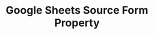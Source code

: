 ---
# -------------------------- #
#     USING THIS TEMPLATE    #
# -------------------------- #

## NEED HELP USING THIS TEMPLATE? SEE:
## https://docs-about-stitch-docs.netlify.com/reference/connect-templates/destination-form-property/
## FOR INSTRUCTIONS & REFERENCE INFO


# -------------------------- #
#        CONTENT TYPE        #
# -------------------------- #

product-type: "connect"
content-type: "api-form"
form-type: "source"
key: "source-form-properties-google-sheets-object"


# -------------------------- #
#        OBJECT INFO         #
# -------------------------- #

title: "Google Sheets Source Form Property"
api-type: "platform.google-sheets"
display-name: "Google Sheets"

source-type: "saas"
docs-name: "google-sheets" # This should be whatever integration.name is. Ex: LinkedIn Ads is linkedin-ads


# -------------------------- #
#       FORM PROPERTIES      #
# -------------------------- #

uses-start-date: true

# Only source-specific attributes need to be listed here.
# The following attributes are considered common,
# and therefore don't need to be listed:
# anchor_time, cron_expression, frequency_in_minutes, image_version, start_date 

object-attributes:
  - name: "spreadsheet_id"
    type: "string"
    required: true
    description: |
      The unique identifier of your spreadsheet. It's also a good idea to link back to the setup docs for this, since locating the spreadsheet ID isn't totally straightforward. Refer to the [{{ form-property.display-name }} documentation]({{ doc-link | append: "#obtain-spreadsheet-id" }}) for instructions on locating this info.
    value: "<YOUR_SPREADSHEET_ID>"


# -------------------------- #
#       OAUTH PROPERTIES     #
# -------------------------- #

oauth-link: "https://developers.google.com/sheets/api/guides/authorizing?hl=en"

oauth-description: ""

oauth-properties:
  - name: "client_id"
    type: "string"
    required: true
    credential: true
    description: |
      Your {{ form-property.display-name }} OAuth application's client ID, obtained when you create an OAuth app with Google. Refer to [Google's documentation](https://developers.google.com/sheets/api/guides/authorizing?hl=en#OAuth2Authorizing){:target="new"} for more info.
    value: "<YOUR_OAUTH_CLIENT_ID>"

  - name: "client_secret"
    type: "string"
    required: true
    credential: true
    description: |
      Your {{ form-property.display-name }} OAuth application's client secret, obtained when you create an OAuth app with Google. Refer to [Google's documentation](https://developers.google.com/sheets/api/guides/authorizing?hl=en#OAuth2Authorizing){:target="new"} for more info.
    value: "<YOUR_OAUTH_CLIENT_SECRET>"

  - name: "refresh_token"
    type: "string"
    required: true
    credential: true
    description: |
      A long-lived token, used to generate new {{ form-property.display-name }} access tokens when old ones expire.
    value: "<REFRESH_TOKEN>"
---